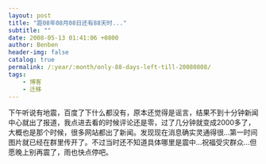 ```yaml
---
layout: post
title: "距08年08月08日还有88天时..."
subtitle: ""
date: 2008-05-13 01:41:06 +0800
author: Benben
header-img: false
catalog: true
permalink: /:year/:month/only-88-days-left-till-20080808/
tags:
    - 博客
    - 迁移
---
```


下午听说有地震，百度了下什么都没有，原本还觉得是谣言，结果不到十分钟新闻中心就出了报道，我点进去看的时候评论还是零，过了几分钟就变成2000多了，大概也是那个时候，很多网站都出了新闻。发现现在消息确实灵通得很...第一时间图片就已经在群里传开了。不过当时还不知道具体哪里是震中...祝福受灾群众...但愿晚上别再震了，雨也快点停吧。
